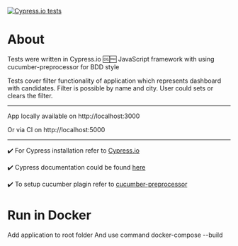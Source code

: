 [![Cypress.io tests](https://img.shields.io/badge/cypress.io-tests-green.svg?style=flat-square)](https://cypress.io)

# About
Tests were written in Cypress.io :cool::free: JavaScript framework with using cucumber-preprocessor for BDD style

Tests cover filter functionality of application which represents dashboard with candidates. Filter is possible by name and city. User could sets or clears the filter.

------------------------------------------------------------------------------------------------------------------------------

App locally available on http://localhost:3000

Or via CI on http://localhost:5000

------------------------------------------------------------------------------------------------------------------------------

:heavy_check_mark: For Cypress installation refer to [Cypress.io](https://www.cypress.io/)

:heavy_check_mark: Cypress documentation could be found [here](https://docs.cypress.io/)

:heavy_check_mark: To setup cucumber plagin refer to [cucumber-preprocessor](https://github.com/TheBrainFamily/cypress-cucumber-preprocessor)

# Run in Docker

Add application to root folder
And use command docker-compose --build
